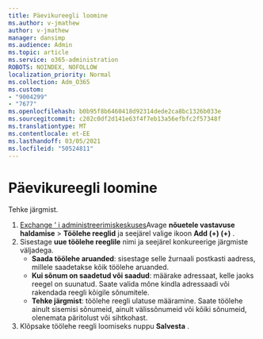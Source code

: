 ```yaml
---
title: Päevikureegli loomine
ms.author: v-jmathew
author: v-jmathew
manager: dansimp
ms.audience: Admin
ms.topic: article
ms.service: o365-administration
ROBOTS: NOINDEX, NOFOLLOW
localization_priority: Normal
ms.collection: Adm_O365
ms.custom:
- "9004299"
- "7677"
ms.openlocfilehash: b0b95f8b6460418d92314dede2ca8bc1326b033e
ms.sourcegitcommit: c202c0df2d141e63f4f7eb13a56efbfc2f57348f
ms.translationtype: MT
ms.contentlocale: et-EE
ms.lasthandoff: 03/05/2021
ms.locfileid: "50524811"
---
```

# <a name="create-a-journal-rule"></a>Päevikureegli loomine

Tehke järgmist.

1. [Exchange ' i administreerimiskeskuses](https://go.microsoft.com/fwlink/p/?linkid=2059104)Avage **nõuetele vastavuse haldamise**  >  **Töölehe reeglid** ja seejärel valige ikoon **Add (+) (+)** .
2. Sisestage **uue töölehe reeglile** nimi ja seejärel konkureerige järgmiste väljadega.  
    - **Saada töölehe aruanded**: sisestage selle žurnaali postkasti aadress, millele saadetakse kõik töölehe aruanded.  
    - **Kui sõnum on saadetud või saadud**: määrake adressaat, kelle jaoks reegel on suunatud. Saate valida mõne kindla adressaadi või rakendada reegli kõigile sõnumitele.  
    - **Tehke järgmist**: töölehe reegli ulatuse määramine. Saate töölehe ainult sisemisi sõnumeid, ainult välissõnumeid või kõiki sõnumeid, olenemata päritolust või sihtkohast.
3. Klõpsake töölehe reegli loomiseks nuppu **Salvesta** .
